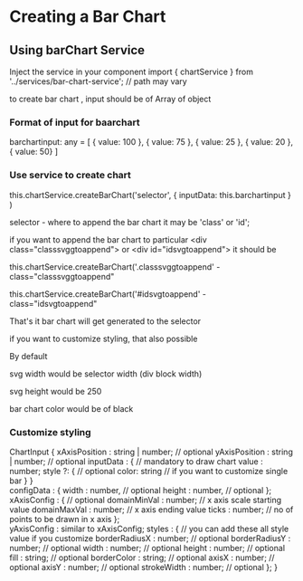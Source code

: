 # Creating a Bar Chart

## Using barChart Service
Inject the service in your component
import { chartService } from '../services/bar-chart-service'; // path may vary 

to create bar chart , input should be of Array of object

### Format of input for baarchart
barchartinput: any = [ { value: 100 }, { value: 75 }, { value: 25 }, { value: 20 }, { value: 50} ]

### Use service to create chart
this.chartService.createBarChart('selector', { inputData: this.barchartinput } )

selector - where to append the bar chart
it may be 'class' or 'id';

if you want to append the bar chart to particular &lt;div class="classsvggtoappend"&gt; or &lt;div id="idsvgtoappend"&gt;
it should be 

this.chartService.createBarChart('.classsvggtoappend'  - class="classsvggtoappend"

this.chartService.createBarChart('#idsvgtoappend'  - class="idsvgtoappend"


That's it bar chart will get generated to the selector

if you want to customize styling, that also possible

By default

svg width would be selector width (div block width)

svg height would be 250

bar chart color would be of black

### Customize styling
ChartInput {
    xAxisPosition : string | number; // optional
    yAxisPosition : string | number; // optional
    inputData : {                   // mandatory to draw chart
        value : number;
        style ?: {                  // optional
            color: string           // if you want to customize single bar
            }
        }      
    configData : {
        width : number,            // optional
        height : number,           // optional
    };
    xAxisConfig : {               // optional
        domainMinVal : number;  // x axis scale starting value
        domainMaxVal : number;  // x axis ending value
        ticks : number;         // no of points to be drawn in x axis 
        };  
    yAxisConfig : similar to xAxisConfig;
    styles : {                   // you can add these all style value if you customize
        borderRadiusX : number;  // optional
        borderRadiusY : number;  // optional
        width : number;          // optional
        height : number;         // optional
        fill : string;           // optional
        borderColor : string;    // optional
        axisX : number;          // optional
        axisY : number;          // optional
        strokeWidth : number;    // optional
        };
}